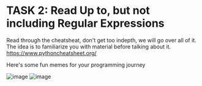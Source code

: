 # TASK 2: Read Up to, but not including Regular Expressions  
Read through the cheatsheat, don't get too indepth, we will go over all of it. The idea is to familiarize you with material before talking about it.    https://www.pythoncheatsheet.org/

Here's some fun memes for your programming journey

![image](https://user-images.githubusercontent.com/91676235/140949234-7d7a63a8-0631-4795-b141-16a06c3af8f7.png)
![image](https://user-images.githubusercontent.com/91676235/140949430-f8732b5b-c79b-4fad-bb87-7c3338d69509.png)

